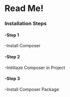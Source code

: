 # Read Me!
### Installation Steps
#### -Step 1
-Install Composer
#### -Step 2
-Initiliaze Composer in Project
#### -Step 3
-Install Composer Package
